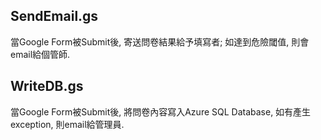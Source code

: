 ## SendEmail.gs
當Google Form被Submit後, 寄送問卷結果給予填寫者; 如達到危險閾值, 則會email給個管師.

## WriteDB.gs
當Google Form被Submit後, 將問卷內容寫入Azure SQL Database, 如有產生exception, 則email給管理員.

